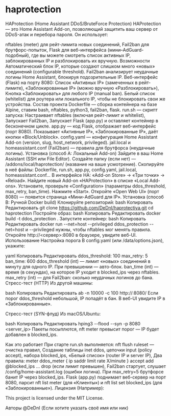 # haprotection
HAProtection (Home Assistant DDoS/BruteForce Protection)
HAProtection — это Home Assistant Add-on, позволяющий защитить ваш сервер от DDoS-атак и перебора пароля. Он использует:

nftables (meter) для рейт-лимита новых соединений,
Fail2ban для брутфорс-попыток,
Flask для веб-интерфейса (мини–AdGuard-подобный), где вы можете смотреть список активных IP, заблокированных IP и разблокировать их вручную.
Возможности
Автоматический блок IP, которые создают слишком много «новых» соединений (configurable threshold).
Fail2ban анализирует неудачные логины Home Assistant, блокируя подозрительные IP.
Веб-интерфейс (Flask) на порту 8080:
Список «Активных IP» (замеченных в рейт-лимите),
«Заблокированные IP» (можно вручную «Разблокировать»),
Кнопка «Заблокировать» для любого IP (manual ban).
Белый список (whitelist) для роутера или локального IP, чтобы не блокировать свои же устройства.
Состав проекта
Dockerfile — сборка контейнера на базе Alpine, ставим bash, nftables, python3, fail2ban, flask.
run.sh — скрипт запуска:
Настраивает nftables (включая рейт-лимит и whitelist),
Запускает Fail2ban,
Запускает Flask (app.py) и оставляет контейнер в бесконечном цикле.
app.py — код Flask, отображает веб-интерфейс (порт 8080).
Показывает «Активные IP», «Заблокированные IP», даёт кнопки «Block/Unblock».
config.yaml — конфигурация Home Assistant Add-on (version, slug, host_network, privileged).
jail.local и homeassistant.conf (Fail2ban) — правила для брутфорса (неудачные логины).
Установка (способ A: Локальный Add-on)
Зайдите в ваш Home Assistant (SSH или File Editor).
Создайте папку (если нет) — /addons/local/haprotection/ (название на ваше усмотрение).
Скопируйте в неё файлы:
Dockerfile, run.sh, app.py, config.yaml, jail.local, homeassistant.conf…
В интерфейсе HA: «Add-on Store» → «Три точки» → «Reload».
Найдите новый Add-on «HAProtection» в списке «Local Add-ons».
Установите, проверьте «Configuration» (параметры ddos_threshold, max_retry, ban_time).
Нажмите «Start».
Откройте «Open Web UI» (порт 8080) — появится страница «Мини-AdGuard для IP».
Установка (способ B: Ручной Docker build)
Клонируйте репозиторий:
bash
Копировать
Редактировать
git clone https://github.com/DeDnI/haprotectiya.git
cd haprotection
Постройте образ:
bash
Копировать
Редактировать
docker build -t ddos_protection .
Запустите контейнер:
bash
Копировать
Редактировать
docker run --net=host --privileged ddos_protection
--net=host и --privileged нужны, чтобы nftables мог менять правила.
Откройте http://<сервер>:8080 в браузере, увидите веб-UI.
Использование
Настройка порога
В config.yaml (или /data/options.json), укажите:

yaml
Копировать
Редактировать
ddos_threshold: 100
max_retry: 5
ban_time: 600
ddos_threshold (int) — лимит «новых» соединений в минуту для одного IP. При превышении — авто-блок.
ban_time (int) — время (в секундах), на которое IP уходит в blocked_ips через nftables.
max_retry (int) — для Fail2ban: сколько неудачных логинов до бана.
Стресс-тест (HTTP)
Из другой машины:

bash
Копировать
Редактировать
ab -n 10000 -c 100 http://<server>:8080/
Если порог ddos_threshold небольшой, IP попадёт в бан. В веб-UI увидите IP в «Заблокированные».

Стресс-тест (SYN-флуд)
Из macOS/Ubuntu:

bash
Копировать
Редактировать
hping3 --flood --syn -p 8080 <server_ip>
Пакеты посыплются, nft meter превысит порог — IP будет добавлен в blocked_ips.

Как это работает
При старте run.sh выполняется:
nft flush ruleset — очистка правил,
Создание таблицы inet ddos, цепочки input (policy accept), набора blocked_ips,
«Белый список» (router IP и server IP),
Два правила:
meter ddos_meter { ip saddr limit rate X/minute } accept
add @blocked_ips ... drop (если лимит превышен),
Fail2ban стартует, слушает /config/home-assistant.log (ошибки логина). При max_retry=5 брутфорсе банит IP через blocked_ips.
Flask (app.py) поднимает веб-сервер на порт 8080, парсит nft list meter (для «Клиенты») и nft list set blocked_ips (для «Заблокированные»).
Лицензия
(Например):

This project is licensed under the MIT License.

Авторы
@DeDnI (Если хотите указать своё имя или ник)
